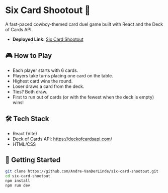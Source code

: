 # Six Card Shootout 🤠

A fast-paced cowboy-themed card duel game built with React and the Deck of Cards API.  
- **Deployed Link:** [Six Card Shootout](https://six-card-shootout.netlify.app/)

## 🎮 How to Play

- Each player starts with 6 cards.
- Players take turns placing one card on the table.
- Highest card wins the round.
- Loser draws a card from the deck.
- Ties? Both draw.
- First to run out of cards (or with the fewest when the deck is empty) wins!

## 🛠️ Tech Stack

- React (Vite)
- Deck of Cards API: https://deckofcardsapi.com/
- HTML/CSS

## 🚀 Getting Started

```bash
git clone https://github.com/Andre-VanDerLinde/six-card-shootout.git
cd six-card-shootout
npm install
npm run dev
